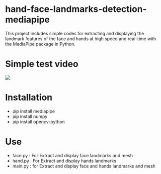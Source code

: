 # hand-face-landmarks-detection-mediapipe
This project includes simple codes for extracting and displaying the landmark features of the face and hands at high speed and real-time with the MediaPipe package in Python.
# Simple test video
![](face_hand.gif)
# Installation
* pip install mediapipe
* pip install numpy
* pip install opencv-python
# Use
* face.py : For Extract and display face landmarks and mesh
* hand.py : For Extract and display hands landmarks
* main.py : for Extract and display face and hands landmarks and mesh 


